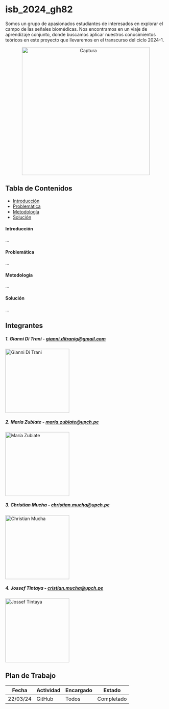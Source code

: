 # isb_2024_gh82
Somos un grupo de apasionados estudiantes de interesados en explorar el campo de las señales biomédicas. Nos encontramos en un viaje de aprendizaje conjunto, donde buscamos aplicar nuestros conocimientos teóricos en este proyecto que llevaremos en el transcurso del ciclo 2024-1.

<div align="center">
  <img src="https://github.com/MariaZubiate/isb_2024_gh82/assets/164455359/6cd7d905-a2e5-4c2f-af1d-deb23b504e79" alt="Captura" width="400">
</div>



## Tabla de Contenidos

* [Introducción](#introducción)
* [Problemática](#problemática)
* [Metodología](#metodología)
* [Solución](#solución)

#### Introducción
...

#### Problemática
...

#### Metodología
...

#### Solución
...


## Integrantes

##### 1. Gianni Di Trani  - gianni.ditranig@gmail.com
<img src="https://github.com/MariaZubiate/isb_2024_gh82/assets/164538247/7bc954aa-1480-49ca-a2cc-fb4aa8ffd471" alt="Gianni Di Trani" width="200" height="200">

##### 2. María Zubiate - maria.zubiate@upch.pe
<img src="https://github.com/MariaZubiate/isb_2024_gh82/assets/164455359/731f2565-b870-4552-b472-28fc5b09c836" alt="María Zubiate" width="200" height="200">

##### 3. Christian Mucha - christian.mucha@upch.pe
<img src="https://github.com/MariaZubiate/isb_2024_gh82/assets/164455359/152a2d7c-6dc1-4d09-a10b-c4a7b01efdf2" alt="Christian Mucha" width="200" height="200">

##### 4. Jossef Tintaya - cristian.mucha@upch.pe
<img src="https://github.com/MariaZubiate/isb_2024_gh82/assets/164455359/339bcb03-403a-4fcf-815a-11b893380c46" alt="Jossef Tintaya" width="200" height="200">

## Plan de Trabajo

| Fecha  | Actividad | Encargado | Estado
| ------------- | ------------- | ------------- | -------------
| 22/03/24  | GitHub  | Todos | Completado


